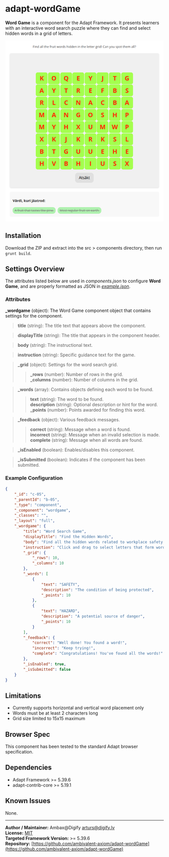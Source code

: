 # adapt-wordGame

**Word Game** is a component for the Adapt Framework. It presents learners with an interactive word search puzzle where they can find and select hidden words in a grid of letters.

![wordGame](image.png)

## Installation

Download the ZIP and extract into the src > components directory, then run `grunt build`.

## Settings Overview

The attributes listed below are used in *components.json* to configure **Word Game**, and are properly formatted as JSON in [*example.json*](example.json).

### Attributes

**\_wordgame** (object): The Word Game component object that contains settings for the component.

>**title** (string): The title text that appears above the component.

>**displayTitle** (string): The title that appears in the component header.

>**body** (string): The instructional text.

>**instruction** (string): Specific guidance text for the game.

>**\_grid** (object): Settings for the word search grid.
>>**\_rows** (number): Number of rows in the grid.  
>>**\_columns** (number): Number of columns in the grid.

>**\_words** (array): Contains objects defining each word to be found.
>>**text** (string): The word to be found.  
>>**description** (string): Optional description or hint for the word.  
>>**\_points** (number): Points awarded for finding this word.

>**\_feedback** (object): Various feedback messages.
>>**correct** (string): Message when a word is found.  
>>**incorrect** (string): Message when an invalid selection is made.  
>>**complete** (string): Message when all words are found.

>**\_isEnabled** (boolean): Enables/disables this component.

>**\_isSubmitted** (boolean): Indicates if the component has been submitted.

### Example Configuration

```json
{
    "_id": "c-05",
    "_parentId": "b-05",
    "_type": "component",
    "_component": "wordgame",
    "_classes": "",
    "_layout": "full",
    "_wordgame": {
        "title": "Word Search Game",
        "displayTitle": "Find the Hidden Words",
        "body": "Find all the hidden words related to workplace safety.",
        "instruction": "Click and drag to select letters that form words from the list.",
        "_grid": {
            "_rows": 10,
            "_columns": 10
        },
        "_words": [
            {
                "text": "SAFETY",
                "description": "The condition of being protected",
                "_points": 10
            },
            {
                "text": "HAZARD",
                "description": "A potential source of danger",
                "_points": 10
            }
        ],
        "_feedback": {
            "correct": "Well done! You found a word!",
            "incorrect": "Keep trying!",
            "complete": "Congratulations! You've found all the words!"
        },
        "_isEnabled": true,
        "_isSubmitted": false
    }
}
```

## Limitations

- Currently supports horizontal and vertical word placement only
- Words must be at least 2 characters long
- Grid size limited to 15x15 maximum

## Browser Spec

This component has been tested to the standard Adapt browser specification.

## Dependencies

- Adapt Framework >= 5.39.6
- adapt-contrib-core >= 5.19.1

## Known Issues

None.

---

**Author / Maintainer:** Ambax@Digify arturs@digify.lv  
**License:** [MIT](LICENSE)  
**Targeted Framework Version:** >= 5.39.6  
**Repository:** [https://github.com/ambivalent-axiom/adapt-wordGame](https://github.com/ambivalent-axiom/adapt-wordGame)